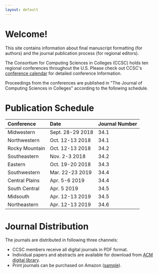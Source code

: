 ```yaml
---
layout: default
---
```

# Welcome!
This site contains information about final manuscript formatting (for authors)
and the journal publication process (for regional editors).

The Consortium for Computing Sciences in Colleges (CCSC) holds ten regional
conferences throughout the U.S. Please check out CCSC's
[conference calendar](http://www.ccsc.org/regions/calendar/)
for detailed conference Information.

Proceedings from the conferences are published in "The Journal of Computing
Sciences in Colleges" according to the following schedule.

# Publication Schedule

| Conference | Date | Journal Number |
|:-------------|:------------------|:------|
| Midwestern | Sept. 28-29 2018 | 34.1 |
| Northwestern | Oct. 12-13 2018   | 34.1 |
| Rocky Mountain | Oct. 12-13 2018 | 34.2 |
| Southeastern | Nov. 2-3 2018 | 34.2 |
| Eastern | Oct. 19-20 2018 | 34.3 |
| Southwestern | Mar. 22-23 2019 | 34.4 |
| Central Plains | Apr. 5-6 2019 | 34.4 |
| South Central | Apr. 5 2019 | 34.5 |
| Midsouth | Apr. 12-13 2019 | 34.5 |
| Northeastern | Apr. 12-13 2019 | 34.6 |

# Journal Distribution

The journals are distributed in following three channels:
- CCSC members receive all digital journals in PDF format.
- Individual papers and abstracts are available for download from
[ACM digital library](https://dl.acm.org/citation.cfm?id=J420&picked=prox).
- Print journals can be purchased on Amazon ([sample](https://www.amazon.com/dp/1727534379)).
